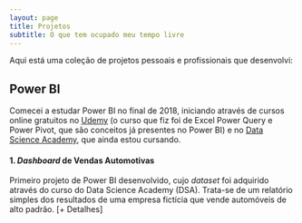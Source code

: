 ```yaml
---
layout: page
title: Projetos
subtitle: O que tem ocupado meu tempo livre
---
```


Aqui está uma coleção de projetos pessoais e profissionais que desenvolvi:

## Power BI

Comecei a estudar Power BI no final de 2018, iniciando através de cursos online gratuitos no [Udemy](https://www.udemy.com/microsoft-excel-power-query-power-pivot-dax/) (o curso que fiz foi de Excel 
Power Query e Power Pivot, que são conceitos já presentes no Power BI) e no [Data Science Academy](https://www.datascienceacademy.com.br/course?courseid=microsoft-power-bi-para-data-science), que ainda estou cursando. 

#### 1. _Dashboard_ de Vendas Automotivas

Primeiro projeto de Power BI desenvolvido, cujo _dataset_ foi adquirido através do curso do Data Science Academy (DSA).
Trata-se de um relatório simples dos resultados de uma empresa fictícia que vende automóveis de alto padrão. [+ Detalhes]
